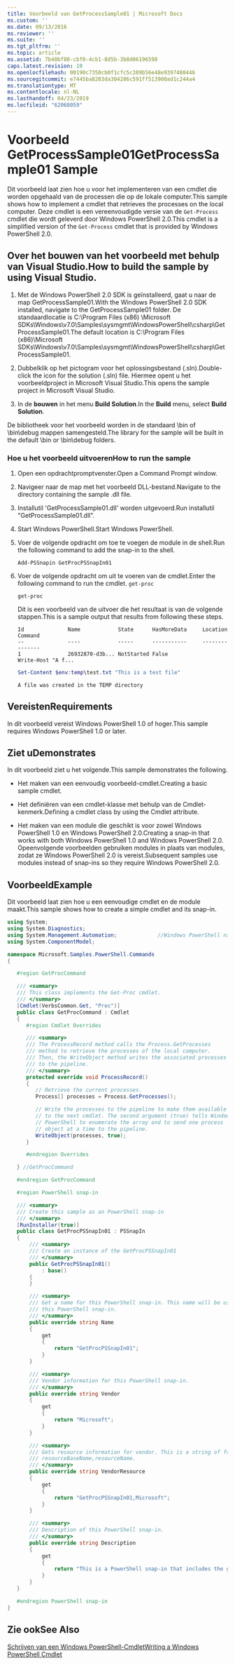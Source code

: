 ```yaml
---
title: Voorbeeld van GetProcessSample01 | Microsoft Docs
ms.custom: ''
ms.date: 09/13/2016
ms.reviewer: ''
ms.suite: ''
ms.tgt_pltfrm: ''
ms.topic: article
ms.assetid: 7b48bf80-cbf0-4cb1-8d5b-3b8d06196598
caps.latest.revision: 10
ms.openlocfilehash: 00190c7350cb0f1cfc5c389b56e48e9397480446
ms.sourcegitcommit: e7445ba8203da304286c591ff513900ad1c244a4
ms.translationtype: MT
ms.contentlocale: nl-NL
ms.lasthandoff: 04/23/2019
ms.locfileid: "62068059"
---
```

# <a name="getprocesssample01-sample"></a><span data-ttu-id="00b8a-102">Voorbeeld GetProcessSample01</span><span class="sxs-lookup"><span data-stu-id="00b8a-102">GetProcessSample01 Sample</span></span>

<span data-ttu-id="00b8a-103">Dit voorbeeld laat zien hoe u voor het implementeren van een cmdlet die worden opgehaald van de processen die op de lokale computer.</span><span class="sxs-lookup"><span data-stu-id="00b8a-103">This sample shows how to implement a cmdlet that retrieves the processes on the local computer.</span></span> <span data-ttu-id="00b8a-104">Deze cmdlet is een vereenvoudigde versie van de `Get-Process` cmdlet die wordt geleverd door Windows PowerShell 2.0.</span><span class="sxs-lookup"><span data-stu-id="00b8a-104">This cmdlet is a simplified version of the `Get-Process` cmdlet that is provided by Windows PowerShell 2.0.</span></span>

## <a name="how-to-build-the-sample-by-using-visual-studio"></a><span data-ttu-id="00b8a-105">Over het bouwen van het voorbeeld met behulp van Visual Studio.</span><span class="sxs-lookup"><span data-stu-id="00b8a-105">How to build the sample by using Visual Studio.</span></span>

1. <span data-ttu-id="00b8a-106">Met de Windows PowerShell 2.0 SDK is geïnstalleerd, gaat u naar de map GetProcessSample01.</span><span class="sxs-lookup"><span data-stu-id="00b8a-106">With the Windows PowerShell 2.0 SDK installed, navigate to the GetProcessSample01 folder.</span></span> <span data-ttu-id="00b8a-107">De standaardlocatie is C:\Program Files (x86) \Microsoft SDKs\Windows\v7.0\Samples\sysmgmt\WindowsPowerShell\csharp\GetProcessSample01.</span><span class="sxs-lookup"><span data-stu-id="00b8a-107">The default location is C:\Program Files (x86)\Microsoft SDKs\Windows\v7.0\Samples\sysmgmt\WindowsPowerShell\csharp\GetProcessSample01.</span></span>

2. <span data-ttu-id="00b8a-108">Dubbelklik op het pictogram voor het oplossingsbestand (.sln).</span><span class="sxs-lookup"><span data-stu-id="00b8a-108">Double-click the icon for the solution (.sln) file.</span></span> <span data-ttu-id="00b8a-109">Hiermee opent u het voorbeeldproject in Microsoft Visual Studio.</span><span class="sxs-lookup"><span data-stu-id="00b8a-109">This opens the sample project in Microsoft Visual Studio.</span></span>

3. <span data-ttu-id="00b8a-110">In de **bouwen** in het menu **Build Solution**.</span><span class="sxs-lookup"><span data-stu-id="00b8a-110">In the **Build** menu, select **Build Solution**.</span></span>

  <span data-ttu-id="00b8a-111">De bibliotheek voor het voorbeeld worden in de standaard \bin of \bin\debug mappen samengesteld.</span><span class="sxs-lookup"><span data-stu-id="00b8a-111">The library for the sample will be built in the default \bin or \bin\debug folders.</span></span>

### <a name="how-to-run-the-sample"></a><span data-ttu-id="00b8a-112">Hoe u het voorbeeld uitvoeren</span><span class="sxs-lookup"><span data-stu-id="00b8a-112">How to run the sample</span></span>

1. <span data-ttu-id="00b8a-113">Open een opdrachtpromptvenster.</span><span class="sxs-lookup"><span data-stu-id="00b8a-113">Open a Command Prompt window.</span></span>

2. <span data-ttu-id="00b8a-114">Navigeer naar de map met het voorbeeld DLL-bestand.</span><span class="sxs-lookup"><span data-stu-id="00b8a-114">Navigate to the directory containing the sample .dll file.</span></span>

3. <span data-ttu-id="00b8a-115">Installutil 'GetProcessSample01.dll' worden uitgevoerd.</span><span class="sxs-lookup"><span data-stu-id="00b8a-115">Run installutil "GetProcessSample01.dll".</span></span>

4. <span data-ttu-id="00b8a-116">Start Windows PowerShell.</span><span class="sxs-lookup"><span data-stu-id="00b8a-116">Start Windows PowerShell.</span></span>

5. <span data-ttu-id="00b8a-117">Voer de volgende opdracht om toe te voegen de module in de shell.</span><span class="sxs-lookup"><span data-stu-id="00b8a-117">Run the following command to add the snap-in to the shell.</span></span>

   `Add-PSSnapin GetProcPSSnapIn01`

6. <span data-ttu-id="00b8a-118">Voer de volgende opdracht om uit te voeren van de cmdlet.</span><span class="sxs-lookup"><span data-stu-id="00b8a-118">Enter the following command to run the cmdlet.</span></span> `get-proc`

   `get-proc`

   <span data-ttu-id="00b8a-119">Dit is een voorbeeld van de uitvoer die het resultaat is van de volgende stappen.</span><span class="sxs-lookup"><span data-stu-id="00b8a-119">This is a sample output that results from following these steps.</span></span>

   ```output
   Id              Name            State      HasMoreData     Location             Command
   --              ----            -----      -----------     --------             -------
   1               26932870-d3b... NotStarted False                                 Write-Host "A f...

   ```

   ```powershell
   Set-Content $env:temp\test.txt "This is a test file"
   ```

   ```output
   A file was created in the TEMP directory
   ```

## <a name="requirements"></a><span data-ttu-id="00b8a-120">Vereisten</span><span class="sxs-lookup"><span data-stu-id="00b8a-120">Requirements</span></span>

<span data-ttu-id="00b8a-121">In dit voorbeeld vereist Windows PowerShell 1.0 of hoger.</span><span class="sxs-lookup"><span data-stu-id="00b8a-121">This sample requires Windows PowerShell 1.0 or later.</span></span>

## <a name="demonstrates"></a><span data-ttu-id="00b8a-122">Ziet u</span><span class="sxs-lookup"><span data-stu-id="00b8a-122">Demonstrates</span></span>

<span data-ttu-id="00b8a-123">In dit voorbeeld ziet u het volgende.</span><span class="sxs-lookup"><span data-stu-id="00b8a-123">This sample demonstrates the following.</span></span>

- <span data-ttu-id="00b8a-124">Het maken van een eenvoudig voorbeeld-cmdlet.</span><span class="sxs-lookup"><span data-stu-id="00b8a-124">Creating a basic sample cmdlet.</span></span>

- <span data-ttu-id="00b8a-125">Het definiëren van een cmdlet-klasse met behulp van de Cmdlet-kenmerk.</span><span class="sxs-lookup"><span data-stu-id="00b8a-125">Defining a cmdlet class by using the Cmdlet attribute.</span></span>

- <span data-ttu-id="00b8a-126">Het maken van een module die geschikt is voor zowel Windows PowerShell 1.0 en Windows PowerShell 2.0.</span><span class="sxs-lookup"><span data-stu-id="00b8a-126">Creating a snap-in that works with both Windows PowerShell 1.0 and Windows PowerShell 2.0.</span></span> <span data-ttu-id="00b8a-127">Opeenvolgende voorbeelden gebruiken modules in plaats van modules, zodat ze Windows PowerShell 2.0 is vereist.</span><span class="sxs-lookup"><span data-stu-id="00b8a-127">Subsequent samples use modules instead of snap-ins so they require Windows PowerShell 2.0.</span></span>

## <a name="example"></a><span data-ttu-id="00b8a-128">Voorbeeld</span><span class="sxs-lookup"><span data-stu-id="00b8a-128">Example</span></span>

<span data-ttu-id="00b8a-129">Dit voorbeeld laat zien hoe u een eenvoudige cmdlet en de module maakt.</span><span class="sxs-lookup"><span data-stu-id="00b8a-129">This sample shows how to create a simple cmdlet and its snap-in.</span></span>

```csharp
using System;
using System.Diagnostics;
using System.Management.Automation;             //Windows PowerShell namespace
using System.ComponentModel;

namespace Microsoft.Samples.PowerShell.Commands
{

   #region GetProcCommand

   /// <summary>
   /// This class implements the Get-Proc cmdlet.
   /// </summary>
   [Cmdlet(VerbsCommon.Get, "Proc")]
   public class GetProcCommand : Cmdlet
   {
      #region Cmdlet Overrides

      /// <summary>
      /// The ProcessRecord method calls the Process.GetProcesses
      /// method to retrieve the processes of the local computer.
      /// Then, the WriteObject method writes the associated processes
      /// to the pipeline.
      /// </summary>
      protected override void ProcessRecord()
      {
         // Retrieve the current processes.
         Process[] processes = Process.GetProcesses();

         // Write the processes to the pipeline to make them available
         // to the next cmdlet. The second argument (true) tells Windows
         // PowerShell to enumerate the array and to send one process
         // object at a time to the pipeline.
         WriteObject(processes, true);
      }

      #endregion Overrides

   } //GetProcCommand

   #endregion GetProcCommand

   #region PowerShell snap-in

   /// <summary>
   /// Create this sample as an PowerShell snap-in
   /// </summary>
   [RunInstaller(true)]
   public class GetProcPSSnapIn01 : PSSnapIn
   {
       /// <summary>
       /// Create an instance of the GetProcPSSnapIn01
       /// </summary>
       public GetProcPSSnapIn01()
           : base()
       {
       }

       /// <summary>
       /// Get a name for this PowerShell snap-in. This name will be used in registering
       /// this PowerShell snap-in.
       /// </summary>
       public override string Name
       {
           get
           {
               return "GetProcPSSnapIn01";
           }
       }

       /// <summary>
       /// Vendor information for this PowerShell snap-in.
       /// </summary>
       public override string Vendor
       {
           get
           {
               return "Microsoft";
           }
       }

       /// <summary>
       /// Gets resource information for vendor. This is a string of format:
       /// resourceBaseName,resourceName.
       /// </summary>
       public override string VendorResource
       {
           get
           {
               return "GetProcPSSnapIn01,Microsoft";
           }
       }

       /// <summary>
       /// Description of this PowerShell snap-in.
       /// </summary>
       public override string Description
       {
           get
           {
               return "This is a PowerShell snap-in that includes the get-proc cmdlet.";
           }
       }
   }

   #endregion PowerShell snap-in
}
```

## <a name="see-also"></a><span data-ttu-id="00b8a-130">Zie ook</span><span class="sxs-lookup"><span data-stu-id="00b8a-130">See Also</span></span>

[<span data-ttu-id="00b8a-131">Schrijven van een Windows PowerShell-Cmdlet</span><span class="sxs-lookup"><span data-stu-id="00b8a-131">Writing a Windows PowerShell Cmdlet</span></span>](./writing-a-windows-powershell-cmdlet.md)